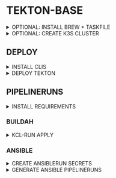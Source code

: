 # TEKTON-BASE

<details><summary>OPTIONAL: INSTALL BREW + TASKFILE</summary>

```bash
# BREW
NONINTERACTIVE=1
/bin/bash -c "$(curl -fsSL https://raw.githubusercontent.com/Homebrew/install/HEAD/install.sh)"

echo >> ${HOME}/.bashrc
echo 'eval "$(/home/linuxbrew/.linuxbrew/bin/brew shellenv)"' >> ${HOME}/.bashrc
eval "$(/home/linuxbrew/.linuxbrew/bin/brew shellenv)"

# TASKFILE + GUM
## on Ubuntu25:
## sudo apt install gcc
brew install go-task/tap/go-task gum
```

</details>

<details><summary>OPTIONAL: CREATE K3S CLUSTER</summary>

```bash
brew install cilium-cli
export TASK_X_REMOTE_TASKFILES=1
task --taskfile https://raw.githubusercontent.com/stuttgart-things/platform-engineering-showcase/refs/heads/main/taskfiles/k3s.yaml install
task --taskfile https://raw.githubusercontent.com/stuttgart-things/platform-engineering-showcase/refs/heads/main/taskfiles/k3s.yaml cilium:install

# uninstall k3s w/ task --taskfile https://raw.githubusercontent.com/stuttgart-things/platform-engineering-showcase/refs/heads/main/taskfiles/k3s.yaml uninstall
```

</details>

## DEPLOY

<details><summary>INSTALL CLIS</summary>

```bash
brew install helmfile tektoncd-cli
# if not already installed
brew install kubectl k9s
```

</details>

<details><summary>DEPLOY TEKTON</summary>

```bash
# export KUBECONFIG=~/.kube/tekton - EXAMPLE PATH
kubectl apply -k https://github.com/stuttgart-things/helm/cicd/crds/tekton?ref=v1.2.1
helmfile init --force
helmfile apply -f tekton-base.yaml.gotmpl
kubectl create ns tekton-ci
```

</details>

## PIPELINERUNS

<details><summary>INSTALL REQUIREMENTS</summary>

```bash
brew tap kcl-lang/tap
brew install kcl
brew install go-task/tap/go-task gum
```

</details>


### BUILDAH

<details><summary>KCL-RUN APPLY</summary>

```bash
# EXAMPLE OVERWRITES
kcl run oci://ghcr.io/stuttgart-things/kcl-tekton-buildah \
--quiet -D gitUrl=https://github.com/stuttgart-things/stage-time \
-D branchName=main \
-D context=tests/test-app \
-D verifySsl='"true"' \
| kubectl -n tekton-ci apply -f -
```

</details>

### ANSIBLE

<details><summary>CREATE ANSIBLERUN SECRETS</summary>

## CREATE SSH USER-CREDS AS SECRET

```bash
kubectl apply -f - <<EOF
---
apiVersion: v1
kind: Secret
metadata:
  name: ansible-credentials
  namespace: tekton-ci
type: Opaque
stringData:
  ANSIBLE_USER: ""
  ANSIBLE_PASSWORD: ""
EOF
```

## CREATE VAULT USER-CREDS AS SECRET

secret must exist, values doesnt matter if you're not using vault.

```bash
kubectl apply -f - <<EOF
---
apiVersion: v1
kind: Secret
metadata:
  name: vault
  namespace: tekton-ci
type: Opaque
stringData:
  VAULT_NAMESPACE: root
  VAULT_ROLE_ID: ""
  VAULT_SECRET_ID: ""
  VAULT_ADDR: ""
EOF
```

</details>

<details><summary>GENERATE ANSIBLE PIPELINERUNS</summary>

```bash
task --taskfile ../../taskfiles/tekton-runs.yaml create:ansible:pipelinerun

* inventory group name could be: all
* inventory host name could be: 10.100.136.136 or a fqdn
* storage class could be: openebs-hostpath
* storage class could be: tekton-ci
```

</details>
